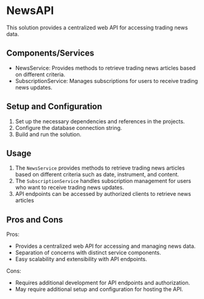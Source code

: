 # NewsAPI

This solution provides a centralized web API for accessing trading news data.

## Components/Services

- NewsService: Provides methods to retrieve trading news articles based on different criteria.
- SubscriptionService: Manages subscriptions for users to receive trading news updates.

## Setup and Configuration

1. Set up the necessary dependencies and references in the projects.
2. Configure the database connection string.
3. Build and run the solution.

## Usage

1. The `NewsService` provides methods to retrieve trading news articles based on different criteria such as date, instrument, and content.
2. The `SubscriptionService` handles subscription management for users who want to receive trading news updates.
3. API endpoints can be accessed by authorized clients to retrieve news articles

## Pros and Cons

Pros:

- Provides a centralized web API for accessing and managing news data.
- Separation of concerns with distinct service components.
- Easy scalability and extensibility with API endpoints.

Cons:

- Requires additional development for API endpoints and authorization.
- May require additional setup and configuration for hosting the API.
